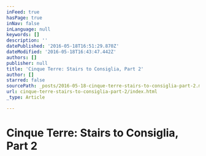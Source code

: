 ```yaml
---
inFeed: true
hasPage: true
inNav: false
inLanguage: null
keywords: []
description: ''
datePublished: '2016-05-18T16:51:29.870Z'
dateModified: '2016-05-18T16:43:47.442Z'
authors: []
publisher: null
title: 'Cinque Terre: Stairs to Consiglia, Part 2'
author: []
starred: false
sourcePath: _posts/2016-05-18-cinque-terre-stairs-to-consiglia-part-2.md
url: cinque-terre-stairs-to-consiglia-part-2/index.html
_type: Article

---
```

# Cinque Terre: Stairs to Consiglia, Part 2